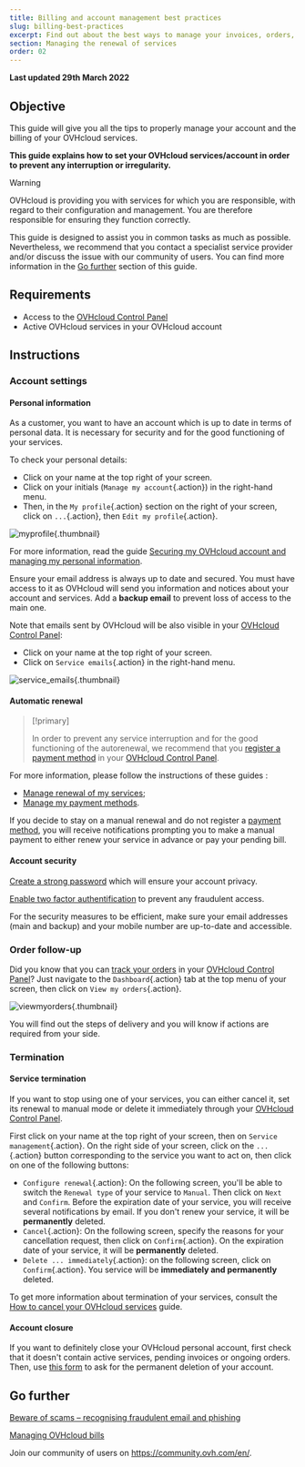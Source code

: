 ```yaml
---
title: Billing and account management best practices
slug: billing-best-practices
excerpt: Find out about the best ways to manage your invoices, orders, payment methods and account
section: Managing the renewal of services
order: 02
---
```


**Last updated 29th March 2022**

## Objective

This guide will give you all the tips to properly manage your account and the billing of your OVHcloud services.

**This guide explains how to set your OVHcloud services/account in order to prevent any interruption or irregularity.**

> [!warning]
> OVHcloud is providing you with services for which you are responsible, with regard to their configuration and management. You are therefore responsible for ensuring they function correctly.
>
> This guide is designed to assist you in common tasks as much as possible. Nevertheless, we recommend that you contact a specialist service provider and/or discuss the issue with our community of users. You can find more information in the [Go further](#gofurther) section of this guide.
>

## Requirements

- Access to the [OVHcloud Control Panel](https://www.ovh.com/auth/?action=gotomanager&from=https://www.ovh.co.uk/&ovhSubsidiary=GB)
- Active OVHcloud services in your OVHcloud account 

## Instructions

### Account settings

#### Personal information

As a customer, you want to have an account which is up to date in terms of personal data. It is necessary for security and for the good functioning of your services.

To check your personal details:

- Click on your name at the top right of your screen.
- Click on your initials (`Manage my account`{.action}) in the right-hand menu.
- Then, in the `My profile`{.action} section on the right of your screen, click on `...`{.action}, then `Edit my profile`{.action}.

![myprofile](images/myprofile.png){.thumbnail}

For more information, read the guide [Securing my OVHcloud account and managing my personal information](https://docs.ovh.com/gb/en/customer/all-about-your-username/#how-to-manage-your-personal-details_1).

Ensure your email address is always up to date and secured. You must have access to it as OVHcloud will send you information and notices about your account and services. Add a **backup email** to prevent loss of access to the main one.

Note that emails sent by OVHcloud will be also visible in your [OVHcloud Control Panel](https://www.ovh.com/auth/?action=gotomanager&from=https://www.ovh.co.uk/&ovhSubsidiary=GB):

- Click on your name at the top right of your screen.
- Click on `Service emails`{.action} in the right-hand menu.

![service_emails](images/service_emails.png){.thumbnail}

#### Automatic renewal

> [!primary]
>
> In order to prevent any service interruption and for the good functioning of the autorenewal, we recommend that you [register a payment method](https://docs.ovh.com/gb/en/billing/manage-payment-methods/) in your [OVHcloud Control Panel](https://www.ovh.com/auth/?action=gotomanager&from=https://www.ovh.co.uk/&ovhSubsidiary=GB).
>

For more information, please follow the instructions of these guides :

* [Manage renewal of my services](https://docs.ovh.com/gb/en/billing/how-to-use-automatic-renewal-at-ovh/);
* [Manage my payment methods](https://docs.ovh.com/gb/en/billing/manage-payment-methods/).

If you decide to stay on a manual renewal and do not register a [payment method](https://docs.ovh.com/gb/en/billing/managing-ovh-orders/), you will receive notifications prompting you to make a manual payment to either renew your service in advance or pay your pending bill.

#### Account security

[Create a strong password](https://docs.ovh.com/gb/en/customer/manage-password/#generate-a-strong-password) which will ensure your account privacy.

[Enable two factor authentification](https://docs.ovh.com/gb/en/customer/secure-account-with-2FA/) to prevent any fraudulent access.

For the security measures to be efficient, make sure your email addresses (main and backup) and your mobile number are up-to-date and accessible.

### Order follow-up

Did you know that you can [track your orders](https://docs.ovh.com/gb/en/billing/managing-ovh-orders/) in your [OVHcloud Control Panel](https://www.ovh.com/auth/?action=gotomanager&from=https://www.ovh.co.uk/&ovhSubsidiary=GB)? Just navigate to the `Dashboard`{.action} tab at the top menu of your screen, then click on `View my orders`{.action}.

![viewmyorders](images/viewmyorders.png){.thumbnail}

You will find out the steps of delivery and you will know if actions are required from your side.

### Termination

#### Service termination

If you want to stop using one of your services, you can either cancel it, set its renewal to manual mode or delete it immediately through your [OVHcloud Control Panel](https://www.ovh.com/auth/?action=gotomanager&from=https://www.ovh.co.uk/&ovhSubsidiary=GB).

First click on your name at the top right of your screen, then on `Service management`{.action}. On the right side of your screen, click on the `...`{.action} button corresponding to the service you want to act on, then click on one of the following buttons:

- `Configure renewal`{.action}: On the following screen, you'll be able to switch the `Renewal type` of your service to `Manual`. Then click on `Next` and `Confirm`. Before the expiration date of your service, you will receive several notifications by email. If you don't renew your service, it will be **permanently** deleted.
- `Cancel`{.action}: On the following screen, specify the reasons for your cancellation request, then click on `Confirm`{.action}. On the expiration date of your service, it will be **permanently** deleted.
- `Delete ... immediately`{.action}: on the following screen, click on `Confirm`{.action}. You service will be **immediately and permanently** deleted.

To get more information about termination of your services, consult the [How to cancel your OVHcloud services](https://docs.ovh.com/gb/en/billing/how-to-cancel-your-services/) guide.

#### Account closure

If you want to definitely close your OVHcloud personal account, first check that it doesn't contain active services, pending invoices or ongoing orders. Then, use [this form](https://www.ovh.co.uk/personal-data-protection/exercise-your-rights?lsdDoc=exercising-your-rights) to ask for the permanent deletion of your account.

## Go further <a name="gofurther"></a>

[Beware of scams – recognising fraudulent email and phishing](https://docs.ovh.com/gb/en/customer/scams-fraud-phishing/)

[Managing OVHcloud bills](https://docs.ovh.com/gb/en/billing/manage-ovh-bills/)

Join our community of users on <https://community.ovh.com/en/>.
